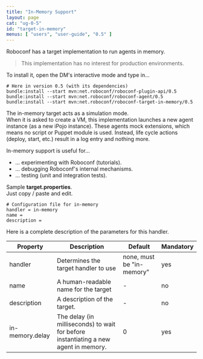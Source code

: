 ```yaml
---
title: "In-Memory Support"
layout: page
cat: "ug-0-5"
id: "target-in-memory"
menus: [ "users", "user-guide", "0.5" ]
---
```


Roboconf has a target implementation to run agents in memory.    

> This implementation has no interest for production environments.

To install it, open the DM's interactive mode and type in...

```properties
# Here in version 0.5 (with its dependencies)
bundle:install --start mvn:net.roboconf/roboconf-plugin-api/0.5
bundle:install --start mvn:net.roboconf/roboconf-agent/0.5
bundle:install --start mvn:net.roboconf/roboconf-target-in-memory/0.5
```

The in-memory target acts as a simulation mode.  
When it is asked to create a VM, this implementation launches a new agent instance (as a new
iPojo instance). These agents mock extensions, which means no script or Puppet module is used.
Instead, life cycle actions (deploy, start, etc.) result in a log entry and nothing more.

In-memory support is useful for...

* ... experimenting with Roboconf (tutorials).
* ... debugging Roboconf's internal mechanisms.
* ... testing (unit and integration tests).

Sample **target.properties**.  
Just copy / paste and edit.

```properties
# Configuration file for in-memory
handler = in-memory
name = 
description = 
```

Here is a complete description of the parameters for this handler.

| Property | Description | Default | Mandatory
| --- | --- | --- | --- |
| handler | Determines the target handler to use | none, must be "in-memory" | yes |
| name | A human-readable name for the target | - | no |
| description | A description of the target. | - | no |
| in-memory.delay | The delay (in milliseconds) to wait for before instantiating a new agent in memory. | 0 | yes |
